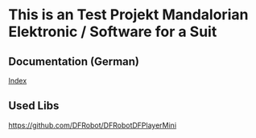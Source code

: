 # This is an Test Projekt Mandalorian Elektronic / Software for a Suit

## Documentation (German)

[Index](documents/Dokumentation/Index.md)


## Used Libs

https://github.com/DFRobot/DFRobotDFPlayerMini
